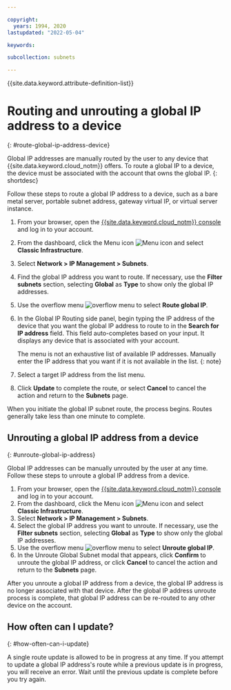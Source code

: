 ```yaml
---

copyright:
  years: 1994, 2020
lastupdated: "2022-05-04"

keywords:

subcollection: subnets

---
```


{{site.data.keyword.attribute-definition-list}}

# Routing and unrouting a global IP address to a device
{: #route-global-ip-address-device}

Global IP addresses are manually routed by the user to any device that {{site.data.keyword.cloud_notm}} offers. To route a global IP to a device, the device must be associated with the account that owns the global IP.
{: shortdesc}

Follow these steps to route a global IP address to a device, such as a bare metal server, portable subnet address, gateway virtual IP, or virtual server instance.

1. From your browser, open the [{{site.data.keyword.cloud_notm}} console](https://{DomainName}/) and log in to your account.
1. From the dashboard, click the Menu icon ![Menu icon](../../icons/icon_hamburger.svg) and select **Classic Infrastructure**.
1. Select **Network > IP Management > Subnets**.
1. Find the global IP address you want to route. If necessary, use the **Filter subnets** section, selecting **Global** as **Type** to show only the global IP addresses.
1. Use the overflow menu ![overflow menu](images/overflow.png) to select **Route global IP**.
1. In the Global IP Routing side panel, begin typing the IP address of the device that you want the global IP address to route to in the **Search for IP address** field. This field auto-completes based on your input. It displays any device that is associated with your account.

   The menu is not an exhaustive list of available IP addresses. Manually enter the IP address that you want if it is not available in the list.
   {: note}

1. Select a target IP address from the list menu.
1. Click **Update** to complete the route, or select **Cancel** to cancel the action and return to the **Subnets** page.

When you initiate the global IP subnet route, the process begins. Routes generally take less than one minute to complete. 

## Unrouting a global IP address from a device
{: #unroute-global-ip-address}

Global IP addresses can be manually unrouted by the user at any time. Follow these steps to unroute a global IP address from a device.

1. From your browser, open the [{{site.data.keyword.cloud_notm}} console](https://{DomainName}/) and log in to your account.
1. From the dashboard, click the Menu icon ![Menu icon](../../icons/icon_hamburger.svg) and select **Classic Infrastructure**.
1. Select **Network > IP Management > Subnets**.
1. Select the global IP address you want to unroute. If necessary, use the **Filter subnets** section, selecting **Global** as **Type** to show only the global IP addresses.
1. Use the overflow menu ![overflow menu](images/overflow.png) to select **Unroute global IP**.
1. In the Unroute Global Subnet modal that appears, click **Confirm** to unroute the global IP address, or click **Cancel** to cancel the action and return to the **Subnets** page.

After you unroute a global IP address from a device, the global IP address is no longer associated with that device. After the global IP address unroute process is complete, that global IP address can be re-routed to any other device on the account.

## How often can I update?
{: #how-often-can-i-update}

A single route update is allowed to be in progress at any time. If you attempt to update a global IP address's route while a previous update is in progress, you will receive an error. Wait until the previous update is complete before you try again.
